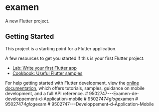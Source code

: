 # examen

A new Flutter project.

## Getting Started

This project is a starting point for a Flutter application.

A few resources to get you started if this is your first Flutter project:

- [Lab: Write your first Flutter app](https://docs.flutter.dev/get-started/codelab)
- [Cookbook: Useful Flutter samples](https://docs.flutter.dev/cookbook)

For help getting started with Flutter development, view the
[online documentation](https://docs.flutter.dev/), which offers tutorials,
samples, guidance on mobile development, and a full API reference.
#   9 5 0 2 7 4 7 - - - E x a m e n - d e - d e v e l o p p e m e n t - d - A p p l i c a t i o n - m o b i l e  
 #   9 5 0 2 7 4 7 _ 4 g l o g _ e x a m e n  
 #   9 5 0 2 7 4 7 _ 4 g l o g _ e x a m  
 #   9 5 0 2 7 4 7 - - - D e v e l o p p e m e n t - d - A p p l i c a t i o n - M o b i l e  
 